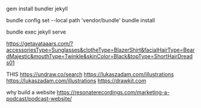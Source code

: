 gem install bundler jekyll

bundle config set --local path 'vendor/bundle'
bundle install

bundle exec jekyll serve


https://getavataaars.com/?accessoriesType=Sunglasses&clotheType=BlazerShirt&facialHairType=BeardMajestic&mouthType=Twinkle&skinColor=Black&topType=ShortHairDreads01

THIS
https://undraw.co/search
https://lukaszadam.com/illustrations
https://lukaszadam.com/illustrations
https://drawkit.com

why build a website
https://resonaterecordings.com/marketing-a-podcast/podcast-website/

